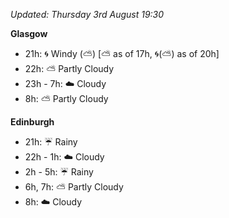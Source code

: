 *Updated: Thursday 3rd August 19:30*

**Glasgow**

* 21h: :cyclone: Windy (:partly_sunny:) [:partly_sunny: as of 17h, :cyclone:(:partly_sunny:) as of 20h]
* 22h: :partly_sunny: Partly Cloudy
* 23h - 7h: :cloud: Cloudy
* 8h: :partly_sunny: Partly Cloudy

**Edinburgh**

* 21h: :umbrella: Rainy
* 22h - 1h: :cloud: Cloudy
* 2h - 5h: :umbrella: Rainy
* 6h, 7h: :partly_sunny: Partly Cloudy
* 8h: :cloud: Cloudy
